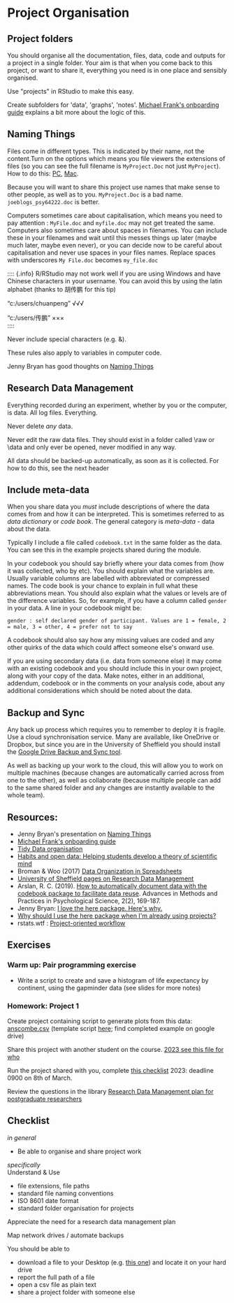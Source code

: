 # Project Organisation
  
## Project folders

You should organise all the documentation, files, data, code and outputs for a project in a single folder. Your aim is that when you come back to this project, or want to share it, everything you need is in one place and sensibly organised.

Use "projects" in RStudio to make this easy.

Create subfolders for 'data', 'graphs', 'notes'. [Michael Frank's onboarding guide](http://babieslearninglanguage.blogspot.co.uk/2017/01/onboarding.html) explains a bit more about the logic of this.

## Naming Things

Files come in different types. This is indicated by their name, not the content.Turn on the options which means you file viewers the extensions of files (so you can see the full filename is ``MyProject.Doc`` not just ``MyProject``). How to do this: [PC](https://www.howtogeek.com/205086/beginner-how-to-make-windows-show-file-extensions/), [Mac](https://support.apple.com/en-gb/guide/mac-help/mchlp2304/mac).

Because you will want to share this project use names that make sense to other people, as well as to you. ``MyProject.Doc`` is a bad name. ``joeblogs_psy64222.doc`` is better.

Computers sometimes care about capitalisation, which means you need to pay attention : ``MyFile.doc`` and ``myfile.doc`` may not get treated the same. Computers also sometimes care about spaces in filenames. You can include these in your filenames and wait until this messes things up later (maybe much later, maybe even never), or you can decide now to be careful about capitalisation and never use spaces in your files names. Replace spaces with underscores ``My File.doc`` becomes ``my_file.doc``

:::: {.info}
R/RStudio may not work well if you are using Windows and have Chinese characters in your username. You can avoid this by using the latin alphabet (thanks to 胡传鹏 for this tip)

“c:/users/chuanpeng” √√√

“c:/users/传鹏” ×××  
:::: 

Never include special characters (e.g. &).

These rules also apply to variables in computer code.

Jenny Bryan has good thoughts on [Naming Things](http://www2.stat.duke.edu/~rcs46/lectures_2015/01-markdown-git/slides/naming-slides/naming-slides.pdf)
  
## Research Data Management

Everything recorded during an experiment, whether by you or the computer, is data. All log files. Everything.

Never delete *any* data.

Never edit the raw data files. They should exist in a folder called \\raw or \\data and only ever be opened, never modified in any way.

All data should be backed-up automatically, as soon as it is collected. For how to do this, see the next header

## Include meta-data

When you share data you *must* include descriptions of where the data comes from and how it can be interpreted. This is sometimes referred to as *data dictionary* or *code book*. The general category is *meta-data* - data about the data.

Typically I include a file called ```codebook.txt``` in the same folder as the data. You can see this in the example projects shared during the module.

In your codebook you should say briefly where your data comes from (how it was collected, who by etc). You should explain what the variables are. Usually variable columns are labelled with abbreviated or compressed names. The code book is your chance to explain in full what these abbreviations mean. You should also explain what the values or levels are of the difference variables. So, for example, if you have a column called ```gender``` in your data. A line in your codebook might be:

```gender : self declared gender of participant. Values are 1 = female, 2 = male, 3 = other, 4 = prefer not to say```

A codebook should also say how any missing values are coded and any other quirks of the data which could affect someone else's onward use.

If you are using secondary data (i.e. data from someone else) it may come with an existing codebook and you should include this in your own project, along with your copy of the data. Make notes, either in an additional, addendum, codebook or in the comments on your analysis code, about any additional considerations which should be noted about the data.

## Backup and Sync

Any back up process which requires you to remember to deploy it is fragile. Use a cloud synchronisation service. Many are available, like OneDrive or Dropbox, but since you are in the University of Sheffield you should install the [Google Drive Backup and Sync tool](https://www.google.com/drive/download/). 

As well as backing up your work to the cloud, this will allow you to work on multiple machines (because changes are automatically carried across from one to the other), as well as collaborate (because multiple people can add to the same shared folder and any changes are instantly available to the whole team).


## Resources: 

* Jenny Bryan's presentation on [Naming Things](http://www2.stat.duke.edu/~rcs46/lectures_2015/01-markdown-git/slides/naming-slides/naming-slides.pdf)
* [Michael Frank's onboarding guide](http://babieslearninglanguage.blogspot.co.uk/2017/01/onboarding.html)
* [Tidy Data organisation](http://vita.had.co.nz/papers/tidy-data.pdf) 
* [Habits and open data: Helping students develop a theory of scientific mind ](http://bayesfactor.blogspot.co.uk/2015/11/habits-and-open-data-helping-students.html)
* Broman & Woo (2017) [Data Organization in Spreadsheets](https://www.tandfonline.com/doi/full/10.1080/00031305.2017.1375989)
* [University of Sheffield pages on Research Data Management](https://www.sheffield.ac.uk/library/rdm/index)
* Arslan, R. C. (2019). [How to automatically document data with the codebook package to facilitate data reuse](https://journals.sagepub.com/doi/full/10.1177/2515245919838783). Advances in Methods and Practices in Psychological Science, 2(2), 169-187.
* Jenny Bryan: [I love the here package. Here's why.](https://github.com/jennybc/here_here)
* [Why should I use the here package when I'm already using projects?](https://malco.io/2018/11/05/why-should-i-use-the-here-package-when-i-m-already-using-projects/)
* rstats.wtf : [Project-oriented workflow](https://rstats.wtf/project-oriented-workflow.html)

## Exercises

### Warm up: Pair programming exercise

* Write a script to create and save a histogram of life expectancy by continent, using the gapminder data (see slides for more notes)

### Homework: Project 1

Create project containing script to generate plots from this data: [anscombe.csv](static/anscombe.csv) (template script [here](static/project1.R); find completed example on google drive) 

Share this project with another student on the course. [2023 see this file for who](https://docs.google.com/spreadsheets/d/1leMgH7w07jcRLYyktKhSz_Fsysck4IaJIHLiY7FdKbc/edit?usp=sharing)

Run the project shared with you, complete [this checklist](https://forms.gle/axPTcs64RTkH17DU8) 2023: deadline 0900 on 8th of March.

Review the questions in the library [Research Data Management plan for postgraduate researchers](https://docs.google.com/document/d/1rHXl2LYhgv7zeuwc5fDRMyqSgE3OaLa8/edit?usp=sharing&ouid=109750001665912327637&rtpof=true&sd=true)

## Checklist

*in general*  
 * Be able to organise and share project work

*specifically*  
Understand & Use  
 * file extensions, file paths  
 * standard file naming conventions  
 * ISO 8601 date format  
 * standard folder organisation for projects  

Appreciate the need for a research data management plan

Map network drives / automate backups

You should be able to  
 * download a file to your Desktop (e.g. [this one](static/anscombe.csv)) and locate it on your hard drive  
 * report the full path of a file  
 * open a csv file as plain text  
 * share a project folder with someone else  

